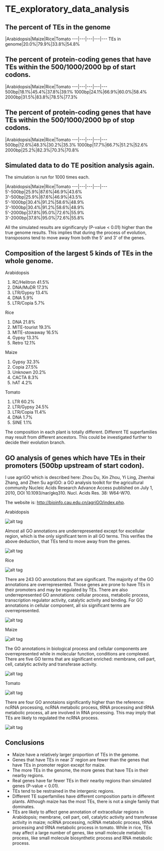 # TE_exploratory_data_analysis

## The percent of TEs in the genome

 |Arabidopsis|Maize|Rice|Tomato
---|---|---|---|---
TEs in genome|20.0%|79.9%|33.8%|54.8%

## The percent of protein-coding genes that have TEs within the 500/1000/2000 bp of start codons.

 |Arabidopsis|Maize|Rice|Tomato
---|---|---|---|---
500bp|18.1%|45.4%|37.8%|39.1%
1000bp|24.1%|66.9%|60.0%|58.4%
2000bp|31.5%|83.8%|78.5%|77.3%

## The percent of protein-coding genes that have TEs within the 500/1000/2000 bp of stop codons.

 |Arabidopsis|Maize|Rice|Tomato
---|---|---|---|---
500bp|12.6%|48.3%|30.2%|35.3%
1000bp|17.7%|66.7%|51.2%|52.6%
2000bp|25.2%|82.3%|70.3%|70.8%

## Simulated data to do TE position analysis again.

The simulation is run for 1000 times each.

 |Arabidopsis|Maize|Rice|Tomato
---|---|---|---|---
5'-500bp|25.9%|87.6%|46.9%|43.6%
3'-500bp|25.9%|87.6%|46.9%|43.5%
5'-1000bp|30.4%|91.2%|58.6%|48.9%
3'-1000bp|30.4%|91.2%|58.6%|48.9%
5'-2000bp|37.8%|95.0%|72.6%|55.9%
3'-2000bp|37.8%|95.0%|72.6%|55.8%

All the simulated results are significanyly (P-value < 0.01) higher than the true genome results. This implies that during the process of evolution, transposons tend to move away from both the 5' and 3' of the genes.

## Composition of the largest 5 kinds of TEs in the whole genome. 

Arabidopsis
  1. RC/Helitron 41.5%
  2. DNA/MuDR 17.3%
  3. LTR/Gypsy 13.4%
  4. DNA 5.9%
  5. LTR/Copia 5.7%
  
Rice
  1. DNA 21.8%
  2. MITE-tourist 19.3%
  3. MITE-stowaway 16.5%
  4. Gypsy 13.3%
  5. Retro 12.1%
  
Maize
  1. Gypsy 32.3%
  2. Copia 27.5%
  3. Unknown 20.2%
  4. CACTA 8.3%
  5. hAT 4.2%
  
Tomato
  1. LTR 60.2%
  2. LTR/Gypsy 24.5%
  3. LTR/Copia 11.4%
  4. DNA 1.7%
  5. SINE 1.1%
  
The composition in each plant is totally different. Different TE superfamilies may result from different ancestors. This could be investigated further to decide their evolution branch.

## GO analysis of genes which have TEs in their promoters (500bp upstream of start codon).

I use agriGO which is described here: Zhou Du, Xin Zhou, Yi Ling, Zhenhai Zhang, and Zhen Su agriGO: a GO analysis toolkit for the agricultural community Nucleic Acids Research Advance Access published on July 1, 2010, DOI 10.1093/nar/gkq310. Nucl. Acids Res. 38: W64-W70. 

The website is: http://bioinfo.cau.edu.cn/agriGO/index.php.

Arabidopsis

![alt tag](https://github.com/luluxing/TE_exploratory_data_analysis/blob/master/rawdata/arabidopsis_TAIR10/agriGO_left_500/biological%20process.png)

Almost all GO annotations are underrepresented except for excellular region, which is the only significant term in all GO terms. This verifies the above deduction, that TEs tend to move away from the genes.

![alt tag](https://github.com/luluxing/TE_exploratory_data_analysis/blob/master/rawdata/arabidopsis_TAIR10/agriGO_left_500/significant.png)

Rice

![alt tag](https://github.com/luluxing/TE_exploratory_data_analysis/blob/master/rawdata/9311_rice/agriGO_left_500/go.png)

There are 243 GO annotations that are significant. The majority of the GO annotations are overrepresented. Those genes are prone to have TEs in their promoters and may be regulated by TEs. There are also underrepresented GO annotations: cellular process, metabolic process, transcription regulator activity, catalytic activity and binding. For GO annotations in cellular component, all six significant terms are overrepresented.

![alt tag](https://github.com/luluxing/TE_exploratory_data_analysis/blob/master/rawdata/9311_rice/agriGO_left_500/significant.png)

Maize

![alt tag](https://github.com/luluxing/TE_exploratory_data_analysis/blob/master/rawdata/maize/agriGO_left_500/go.png)

The GO annotations in biological process and cellular components are overrepresented while in molecular function, conditions are complexed. There are five GO terms that are significant enriched: membrane, cell part, cell, catalytic activity and transferase activity.

![alt tag](https://github.com/luluxing/TE_exploratory_data_analysis/blob/master/rawdata/maize/agriGO_left_500/significant.png)

Tomato

![alt tag](https://github.com/luluxing/TE_exploratory_data_analysis/blob/master/rawdata/tomato_ITAG2.4/agriGO_left_500/go.png)

There are four GO annotaions significantly higher than the reference: ncRNA processing, ncRNA metabolic process, tRNA processing and tRNA metabolic process, all are involved in RNA processing. This may imply that TEs are likely to regulated the ncRNA process.

![alt tag](https://github.com/luluxing/TE_exploratory_data_analysis/blob/master/rawdata/tomato_ITAG2.4/agriGO_left_500/significant.png)

## Conclusions

* Maize have a relatively larger proportion of TEs in the genome.
* Genes that have TEs in near 3' region are fewer than the genes that have TEs in promoter region except for maize.
* The more TEs in the genome, the more genes that have TEs in their nearby regions.
* Real genes have far fewer TEs in their nearby regions than simulated genes (P-value < 0.01).
* TEs tend to be restrained in the intergenic regions.
* Different TE superfamilies have different composition parts in different plants. Although maize has the most TEs, there is not a single family that dominates.
* TEs are likely to affect gene annotation of extracellular regions in Arabidopsis; membrane, cell part, cell, catalytic activity and transferase activity in maize; ncRNA processing, ncRNA metabolic process, tRNA processing and tRNA metabolic process in tomato. While in rice, TEs may affect a large number of genes, like small molecule metabolic process, like small molecule biosynthetic process and RNA metabolic process.